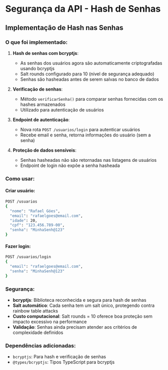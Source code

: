 # Segurança da API - Hash de Senhas

## Implementação de Hash nas Senhas

### O que foi implementado:

1. **Hash de senhas com bcryptjs**:

   - As senhas dos usuários agora são automaticamente criptografadas usando bcryptjs
   - Salt rounds configurado para 10 (nível de segurança adequado)
   - Senhas são hasheadas antes de serem salvas no banco de dados

2. **Verificação de senhas**:

   - Método `verificarSenha()` para comparar senhas fornecidas com os hashes armazenados
   - Utilizado para autenticação de usuários

3. **Endpoint de autenticação**:

   - Nova rota `POST /usuarios/login` para autenticar usuários
   - Recebe email e senha, retorna informações do usuário (sem a senha)

4. **Proteção de dados sensíveis**:
   - Senhas hasheadas não são retornadas nas listagens de usuários
   - Endpoint de login não expõe a senha hasheada

### Como usar:

#### Criar usuário:

```bash
POST /usuarios
{
  "nome": "Rafael Góes",
  "email": "rafaelgoes@email.com",
  "idade": 20,
  "cpf": "123.456.789-00",
  "senha": "MinhaSenh@123"
}
```

#### Fazer login:

```bash
POST /usuarios/login
{
  "email": "rafaelgoes@email.com",
  "senha": "MinhaSenh@123"
}
```

### Segurança:

- **bcryptjs**: Biblioteca reconhecida e segura para hash de senhas
- **Salt automático**: Cada senha tem um salt único, protegendo contra rainbow table attacks
- **Custo computacional**: Salt rounds = 10 oferece boa proteção sem impacto excessivo na performance
- **Validação**: Senhas ainda precisam atender aos critérios de complexidade definidos

### Dependências adicionadas:

- `bcryptjs`: Para hash e verificação de senhas
- `@types/bcryptjs`: Tipos TypeScript para bcryptjs
